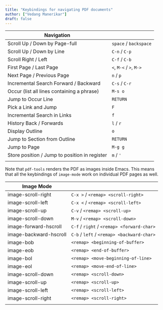 ```yaml
---
title: "Keybindings for navigating PDF documents"
author: ["Vedang Manerikar"]
draft: false
---
```


| Navigation                                    |                         |
|-----------------------------------------------|-------------------------|
| Scroll Up / Down by Page-full                 | `space` / `backspace`   |
| Scroll Up / Down by Line                      | `C-n` / `C-p`           |
| Scroll Right / Left                           | `C-f` / `C-b`           |
| First Page / Last Page                        | `<`, `M-<` / `>`, `M->` |
| Next Page / Previous Page                     | `n` / `p`               |
| Incremental Search Forward / Backward         | `C-s` / `C-r`           |
| Occur (list all lines containing a phrase)    | `M-s o`                 |
| Jump to Occur Line                            | `RETURN`                |
| Pick a Link and Jump                          | `F`                     |
| Incremental Search in Links                   | `f`                     |
| History Back / Forwards                       | `l` / `r`               |
| Display Outline                               | `o`                     |
| Jump to Section from Outline                  | `RETURN`                |
| Jump to Page                                  | `M-g g`                 |
| Store position / Jump to position in register | `m` / `'`               |
|                                               |                         |

Note that `pdf-tools` renders the PDF as images inside Emacs. This means that all the keybindings of `image-mode` work on individual PDF pages as well.

| Image Mode             |                                             |
|------------------------|---------------------------------------------|
| image-scroll-right     | `C-x >` / `<remap> <scroll-right>`          |
| image-scroll-left      | `C-x <` / `<remap> <scroll-left>`           |
| image-scroll-up        | `C-v` / `<remap> <scroll-up>`               |
| image-scroll-down      | `M-v` / `<remap> <scroll-down>`             |
| image-forward-hscroll  | `C-f` / `right` / `<remap> <forward-char>`  |
| image-backward-hscroll | `C-b` / `left`  / `<remap> <backward-char>` |
| image-bob              | `<remap> <beginning-of-buffer>`             |
| image-eob              | `<remap> <end-of-buffer>`                   |
| image-bol              | `<remap> <move-beginning-of-line>`          |
| image-eol              | `<remap> <move-end-of-line>`                |
| image-scroll-down      | `<remap> <scroll-down>`                     |
| image-scroll-up        | `<remap> <scroll-up>`                       |
| image-scroll-left      | `<remap> <scroll-left>`                     |
| image-scroll-right     | `<remap> <scroll-right>`                    |
|                        |                                             |
